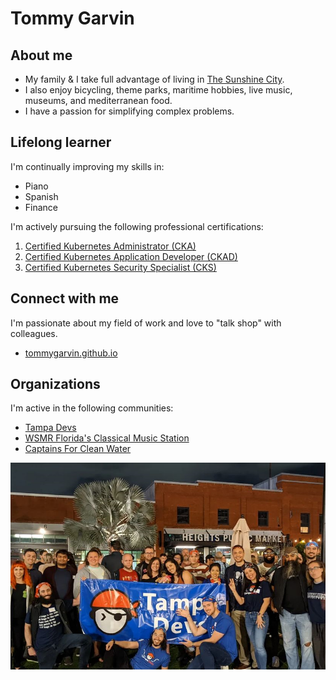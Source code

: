 # Tommy Garvin

## About me

* My family & I take full advantage of living in [The Sunshine City](https://www.stpete.org/visitors/about_st_pete.php).
* I also enjoy bicycling, theme parks, maritime hobbies, live music, museums, and mediterranean food.
* I have a passion for simplifying complex problems.

## Lifelong learner

I'm continually improving my skills in:

* Piano
* Spanish
* Finance

I'm actively pursuing the following professional certifications:

1. [Certified Kubernetes Administrator (CKA)](https://training.linuxfoundation.org/certification/certified-kubernetes-administrator-cka/)
1. [Certified Kubernetes Application Developer (CKAD)](https://training.linuxfoundation.org/certification/certified-kubernetes-application-developer-ckad/)
1. [Certified Kubernetes Security Specialist (CKS)](https://training.linuxfoundation.org/certification/certified-kubernetes-security-specialist/)

## Connect with me

I'm passionate about my field of work and love to "talk shop" with colleagues.

* [tommygarvin.github.io](https://tommygarvin.github.io/)

## Organizations

I'm active in the following communities:

* [Tampa Devs](https://www.tampadevs.com/)
* [WSMR Florida's Classical Music Station](https://wsmr.org/)
* [Captains For Clean Water](https://captainsforcleanwater.org/)

![Tampa Devs](./images/tampadevs.png)
